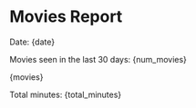 Movies Report
=======

Date: {date}

Movies seen in the last 30 days: {num_movies}

{movies}

Total minutes: {total_minutes}
